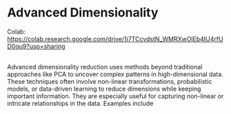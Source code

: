 #  Advanced Dimensionality
Colab: https://colab.research.google.com/drive/1i7TCcvdstN_WMRXwOlEb4IU4rfUD0qu9?usp=sharing <br>
<br>
<body>
  Advanced dimensionality reduction uses methods beyond traditional approaches like PCA to uncover complex patterns in high-dimensional data. These techniques often involve non-linear transformations, probabilistic models, or data-driven learning to reduce dimensions while keeping important information. They are especially useful for capturing non-linear or intricate relationships in the data.
Examples include
  
</body>
